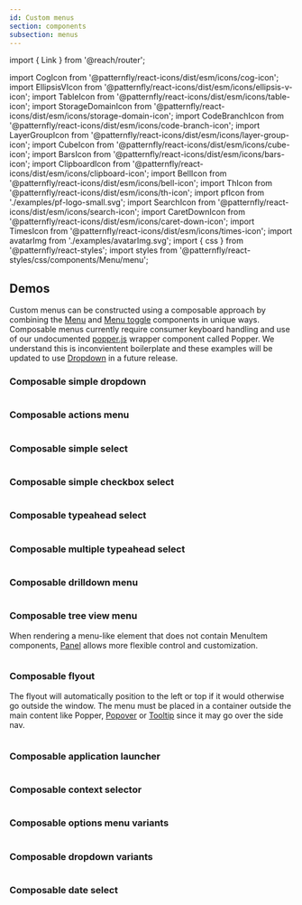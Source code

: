 ```yaml
---
id: Custom menus
section: components
subsection: menus
---
```


import { Link } from '@reach/router';

import CogIcon from '@patternfly/react-icons/dist/esm/icons/cog-icon';
import EllipsisVIcon from '@patternfly/react-icons/dist/esm/icons/ellipsis-v-icon';
import TableIcon from '@patternfly/react-icons/dist/esm/icons/table-icon';
import StorageDomainIcon from '@patternfly/react-icons/dist/esm/icons/storage-domain-icon';
import CodeBranchIcon from '@patternfly/react-icons/dist/esm/icons/code-branch-icon';
import LayerGroupIcon from '@patternfly/react-icons/dist/esm/icons/layer-group-icon';
import CubeIcon from '@patternfly/react-icons/dist/esm/icons/cube-icon';
import BarsIcon from '@patternfly/react-icons/dist/esm/icons/bars-icon';
import ClipboardIcon from '@patternfly/react-icons/dist/esm/icons/clipboard-icon';
import BellIcon from '@patternfly/react-icons/dist/esm/icons/bell-icon';
import ThIcon from '@patternfly/react-icons/dist/esm/icons/th-icon';
import pfIcon from './examples/pf-logo-small.svg';
import SearchIcon from '@patternfly/react-icons/dist/esm/icons/search-icon';
import CaretDownIcon from '@patternfly/react-icons/dist/esm/icons/caret-down-icon';
import TimesIcon from '@patternfly/react-icons/dist/esm/icons/times-icon';
import avatarImg from './examples/avatarImg.svg';
import { css } from '@patternfly/react-styles';
import styles from '@patternfly/react-styles/css/components/Menu/menu';

## Demos

Custom menus can be constructed using a composable approach by combining the [Menu](components/menus/menu) and [Menu toggle](components/menus/menu-toggle) components in unique ways. Composable menus currently require consumer keyboard handling and use of our undocumented [popper.js](https://popper.js.org/) wrapper component called Popper. We understand this is inconvientent boilerplate and these examples will be updated to use [Dropdown](/components/dropdown) in a future release.

### Composable simple dropdown

```ts file="./examples/ComposableSimpleDropdown.tsx"
```

### Composable actions menu

```ts file="./examples/ComposableActionsMenu.tsx"
```

### Composable simple select

```ts file="./examples/ComposableSimpleSelect.tsx"
```

### Composable simple checkbox select

```ts isBeta file="./examples/ComposableSimpleCheckboxSelect.tsx"
```

### Composable typeahead select

```ts isBeta file="./examples/ComposableTypeaheadSelect.tsx"
```

### Composable multiple typeahead select

```ts isBeta file="./examples/ComposableMultipleTypeaheadSelect.tsx"
```

### Composable drilldown menu

```ts isBeta file="./examples/ComposableDrilldownMenu.tsx"
```

### Composable tree view menu

When rendering a menu-like element that does not contain MenuItem components, [Panel](/components/panel) allows more flexible control and customization.

```ts file="./examples/ComposableTreeViewMenu.tsx"
```

### Composable flyout

The flyout will automatically position to the left or top if it would otherwise go outside the window. The menu must be placed in a container outside the main content like Popper, [Popover](/components/popover) or [Tooltip](/components/tooltip) since it may go over the side nav.

```ts isBeta file="./examples/ComposableFlyout.tsx"
```

### Composable application launcher

```ts file="./examples/ComposableApplicationLauncher.tsx"
```

### Composable context selector

```ts file="./examples/ComposableContextSelector.tsx"
```

### Composable options menu variants

```ts file="./examples/ComposableOptionsMenuVariants.tsx"
```

### Composable dropdown variants

```ts file="./examples/ComposableDropdwnVariants.tsx"
```

### Composable date select

```ts file="./examples/ComposableDateSelect.tsx"
```
